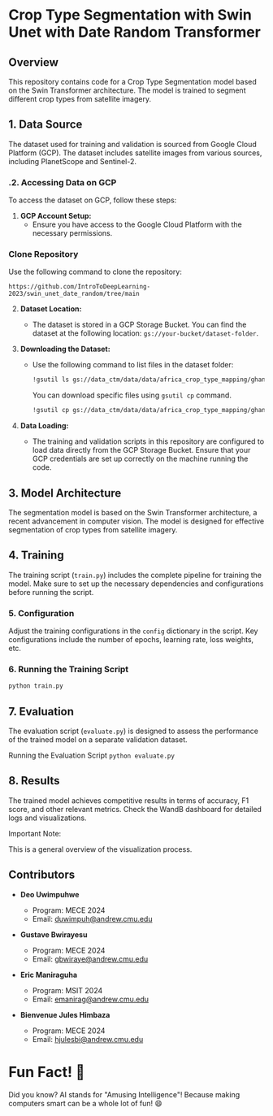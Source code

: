 
# Crop Type Segmentation with Swin Unet with Date Random Transformer

## Overview

This repository contains code for a Crop Type Segmentation model based on the Swin Transformer architecture. The model is trained to segment different crop types from satellite imagery.

## 1. Data Source

The dataset used for training and validation is sourced from Google Cloud Platform (GCP). The dataset includes satellite images from various sources, including PlanetScope and Sentinel-2.

### .2. Accessing Data on GCP

To access the dataset on GCP, follow these steps:

1. **GCP Account Setup:**
   - Ensure you have access to the Google Cloud Platform with the necessary permissions.

### Clone Repository

Use the following command to clone the repository:

`https://github.com/IntroToDeepLearning-2023/swin_unet_date_random/tree/main`
     
2. **Dataset Location:**
   - The dataset is stored in a GCP Storage Bucket. You can find the dataset at the following location: `gs://your-bucket/dataset-folder`.
     
3. **Downloading the Dataset:**
   - Use the following command to list files in the dataset folder:

     ```bash
     !gsutil ls gs://data_ctm/data/data/africa_crop_type_mapping/ghana/
     ```

     You can download specific files using `gsutil cp` command.

     ```bash
     !gsutil cp gs://data_ctm/data/data/africa_crop_type_mapping/ghana/your_file.csv .
     ```
4. **Data Loading:**
   - The training and validation scripts in this repository are configured to load data directly from the GCP Storage Bucket. Ensure that your GCP credentials are set up correctly on the machine running the code.

## 3. Model Architecture

The segmentation model is based on the Swin Transformer architecture, a recent advancement in computer vision. The model is designed for effective segmentation of crop types from satellite imagery.

## 4. Training

The training script (`train.py`) includes the complete pipeline for training the model. Make sure to set up the necessary dependencies and configurations before running the script.

### 5. Configuration

Adjust the training configurations in the `config` dictionary in the script. Key configurations include the number of epochs, learning rate, loss weights, etc.

### 6. Running the Training Script

```bash
python train.py
```
## 7. Evaluation

The evaluation script (`evaluate.py`) is designed to assess the performance of the trained model on a separate validation dataset.

Running the Evaluation Script
`python evaluate.py`

## 8. Results

The trained model achieves competitive results in terms of accuracy, F1 score, and other relevant metrics. Check the WandB dashboard for detailed logs and visualizations.

Important Note:

This is a general overview of the visualization process.

## Contributors

- **Deo Uwimpuhwe**
  - Program: MECE 2024
  - Email: [duwimpuh@andrew.cmu.edu](mailto:duwimpuh@andrew.cmu.edu)

- **Gustave Bwirayesu**
  - Program: MECE 2024
  - Email: [gbwiraye@andrew.cmu.edu](mailto:gbwiraye@andrew.cmu.edu)

- **Eric Maniraguha**
  - Program: MSIT 2024
  - Email: [emanirag@andrew.cmu.edu](mailto:emanirag@andrew.cmu.edu)

- **Bienvenue Jules Himbaza**
  - Program: MECE 2024
  - Email: [hjulesbi@andrew.cmu.edu](mailto:hjulesbi@andrew.cmu.edu)

# Fun Fact! 🚀

Did you know? AI stands for "Amusing Intelligence"! Because making computers smart can be a whole lot of fun! 😄
